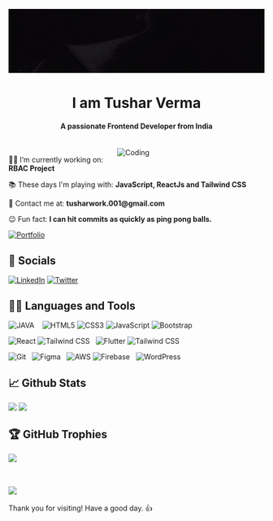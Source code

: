 ![MasterHead](github%20banner.gif)

<h1 align="center">I am Tushar Verma</h1>
<h4 align="center">A passionate Frontend Developer from India</h4>
<br>
<img align="right" alt="Coding" width="290" src="https://camo.githubusercontent.com/2366b34bb903c09617990fb5fff4622f3e941349e846ddb7e73df872a9d21233/68747470733a2f2f63646e2e6472696262626c652e636f6d2f75736572732f3733303730332f73637265656e73686f74732f363538313234332f6176656e746f2e676966" />
</p>

<p>👨‍💻 I’m currently working on: <strong>RBAC Project</strong></p>
<p>📚 These days I'm playing with: <strong>JavaScript, ReactJs and Tailwind CSS</strong></p>
<p>📮 Contact me at: <strong>tusharwork.001@gmail.com</strong></p>
<p>😉 Fun fact: <strong>I can hit commits as quickly as ping pong balls.</strong></p>

[![Portfolio](https://img.shields.io/badge/Click%20To%20View%20My%20Portfolio%20Website%20❤️-E1D7C6?style=for-the-badge&logo=&logoColor=white)](https://tusharverma.vercel.app/)

## 🎉 Socials

[![LinkedIn](https://img.shields.io/badge/LinkedIn-0077B5?style=for-the-badge&logo=linkedin&logoColor=white)](https://linkedin.com/in/tushar20)
[![Twitter](https://img.shields.io/badge/Twitter-413F42?style=for-the-badge&logo=x&logoColor=white)](https://twitter.com/_myselftushar)

## 👨‍💻 Languages and Tools

![JAVA](https://img.shields.io/badge/JAVA-E92F2F?style=for-the-badge&logo=java&logoColor=white)
![]()
![]()
![]()
![HTML5](https://img.shields.io/badge/HTML5-E34F26?style=for-the-badge&logo=html5&logoColor=white)
![CSS3](https://img.shields.io/badge/CSS3-1572B6?style=for-the-badge&logo=css3&logoColor=white)
![JavaScript](https://img.shields.io/badge/JavaScript-F7DF1E?style=for-the-badge&logo=javascript&logoColor=black)
![Bootstrap](https://img.shields.io/badge/Bootstrap-563D7C?style=for-the-badge&logo=bootstrap&logoColor=white)

![React](https://img.shields.io/badge/React-61DAFB?style=for-the-badge&logo=react&logoColor=black)
![Tailwind CSS](https://img.shields.io/badge/Tailwind_CSS-0F6292?style=for-the-badge&logo=tailwindcss&logoColor=white)
![]()
![]()
![Flutter](https://img.shields.io/badge/Flutter-61DAFB?style=for-the-badge&logo=flutter&logoColor=black)
![Tailwind CSS](https://img.shields.io/badge/Android_Studio-117554?style=for-the-badge&logo=androidstudio&logoColor=white)

![Git](https://img.shields.io/badge/Git-F05032?style=for-the-badge&logo=git&logoColor=white)
![]()
![]()
![Figma](https://img.shields.io/badge/Figma-865DFF?style=for-the-badge&logo=figma&logoColor=white)
![]()
![]()
![AWS](https://img.shields.io/badge/AWS-FF9900?style=for-the-badge&logo=amazonaws&logoColor=white)
![Firebase](https://img.shields.io/badge/Firebase-FFCB2F?style=for-the-badge&logo=firebase&logoColor=black)
![]()
![]()
![WordPress](https://img.shields.io/badge/WordPress-21759B?style=for-the-badge&logo=wordpress&logoColor=white)

## 📈 Github Stats

![](https://github-readme-stats.vercel.app/api?username=gitboytushar&show_icons=true&locale=en)
![](https://github-readme-streak-stats.herokuapp.com/?user=gitboytushar&)

## 🏆 GitHub Trophies

![](https://github-profile-trophy.vercel.app/?username=gitboytushar&theme=flat&no-frame=false&column=11&margin-w=15&margin-h=15)

<br>

![](https://komarev.com/ghpvc/?username=gitboytushar&label=%20🎉%20Profile%20Views%20%20&color=117554&style=flat)
<br> 
<p>Thank you for visiting! Have a good day. 👍</p>
